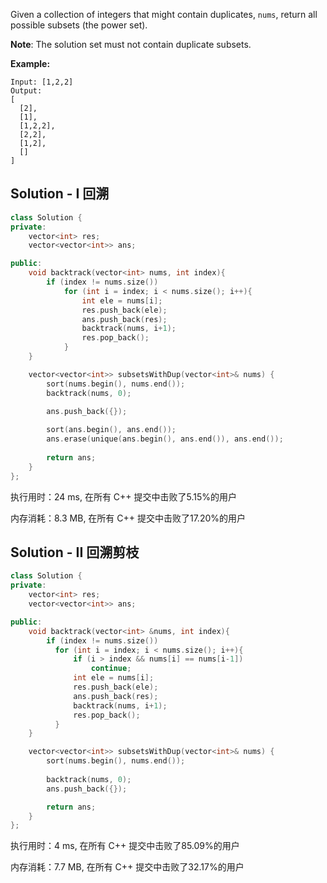 Given a collection of integers that might contain duplicates, `nums`, return all possible subsets (the power set).

**Note**: The solution set must not contain duplicate subsets.

**Example:**

```
Input: [1,2,2]
Output:
[
  [2],
  [1],
  [1,2,2],
  [2,2],
  [1,2],
  []
]
```

## Solution - I 回溯


```c++
class Solution {
private:
    vector<int> res;
    vector<vector<int>> ans;

public:
    void backtrack(vector<int> nums, int index){
        if (index != nums.size())
            for (int i = index; i < nums.size(); i++){
                int ele = nums[i];
                res.push_back(ele);
                ans.push_back(res);
                backtrack(nums, i+1);
                res.pop_back();
            }
    }

    vector<vector<int>> subsetsWithDup(vector<int>& nums) {
        sort(nums.begin(), nums.end());
        backtrack(nums, 0);
        
        ans.push_back({});

        sort(ans.begin(), ans.end());
        ans.erase(unique(ans.begin(), ans.end()), ans.end());
        
        return ans;        
    }
};
```

执行用时：24 ms, 在所有 C++ 提交中击败了5.15%的用户

内存消耗：8.3 MB, 在所有 C++ 提交中击败了17.20%的用户

## Solution - II 回溯剪枝

```c++
class Solution {
private:
    vector<int> res;
    vector<vector<int>> ans;

public:
    void backtrack(vector<int> &nums, int index){
        if (index != nums.size()) 
          for (int i = index; i < nums.size(); i++){
              if (i > index && nums[i] == nums[i-1])
                  continue;
              int ele = nums[i];
              res.push_back(ele);
              ans.push_back(res);
              backtrack(nums, i+1);
              res.pop_back();
          }
    }

    vector<vector<int>> subsetsWithDup(vector<int>& nums) {
        sort(nums.begin(), nums.end());
        
        backtrack(nums, 0);
        ans.push_back({});

        return ans;        
    }
};
```

执行用时：4 ms, 在所有 C++ 提交中击败了85.09%的用户

内存消耗：7.7 MB, 在所有 C++ 提交中击败了32.17%的用户
